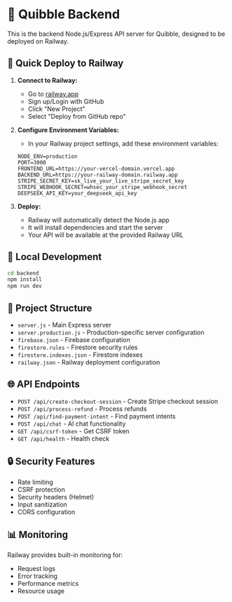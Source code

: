 # 🔧 Quibble Backend

This is the backend Node.js/Express API server for Quibble, designed to be deployed on Railway.

## 🚀 Quick Deploy to Railway

1. **Connect to Railway:**
   - Go to [railway.app](https://railway.app)
   - Sign up/Login with GitHub
   - Click "New Project"
   - Select "Deploy from GitHub repo"

2. **Configure Environment Variables:**
   - In your Railway project settings, add these environment variables:
   ```
   NODE_ENV=production
   PORT=3000
   FRONTEND_URL=https://your-vercel-domain.vercel.app
   BACKEND_URL=https://your-railway-domain.railway.app
   STRIPE_SECRET_KEY=sk_live_your_live_stripe_secret_key
   STRIPE_WEBHOOK_SECRET=whsec_your_stripe_webhook_secret
   DEEPSEEK_API_KEY=your_deepseek_api_key
   ```

3. **Deploy:**
   - Railway will automatically detect the Node.js app
   - It will install dependencies and start the server
   - Your API will be available at the provided Railway URL

## 🔧 Local Development

```bash
cd backend
npm install
npm run dev
```

## 📁 Project Structure

- `server.js` - Main Express server
- `server.production.js` - Production-specific server configuration
- `firebase.json` - Firebase configuration
- `firestore.rules` - Firestore security rules
- `firestore.indexes.json` - Firestore indexes
- `railway.json` - Railway deployment configuration

## 🌐 API Endpoints

- `POST /api/create-checkout-session` - Create Stripe checkout session
- `POST /api/process-refund` - Process refunds
- `POST /api/find-payment-intent` - Find payment intents
- `POST /api/chat` - AI chat functionality
- `GET /api/csrf-token` - Get CSRF token
- `GET /api/health` - Health check

## 🔒 Security Features

- Rate limiting
- CSRF protection
- Security headers (Helmet)
- Input sanitization
- CORS configuration

## 📊 Monitoring

Railway provides built-in monitoring for:
- Request logs
- Error tracking
- Performance metrics
- Resource usage 